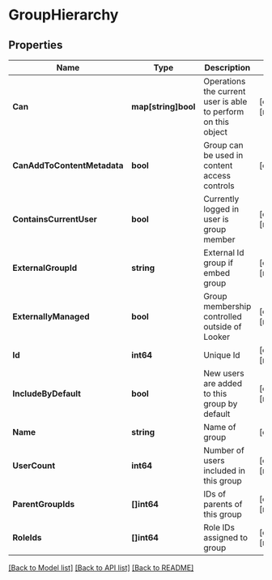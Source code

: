 # GroupHierarchy

## Properties

Name | Type | Description | Notes
------------ | ------------- | ------------- | -------------
**Can** | **map[string]bool** | Operations the current user is able to perform on this object | [optional] [readonly] 
**CanAddToContentMetadata** | **bool** | Group can be used in content access controls | [optional] 
**ContainsCurrentUser** | **bool** | Currently logged in user is group member | [optional] [readonly] 
**ExternalGroupId** | **string** | External Id group if embed group | [optional] [readonly] 
**ExternallyManaged** | **bool** | Group membership controlled outside of Looker | [optional] [readonly] 
**Id** | **int64** | Unique Id | [optional] [readonly] 
**IncludeByDefault** | **bool** | New users are added to this group by default | [optional] [readonly] 
**Name** | **string** | Name of group | [optional] 
**UserCount** | **int64** | Number of users included in this group | [optional] [readonly] 
**ParentGroupIds** | **[]int64** | IDs of parents of this group | [optional] [readonly] 
**RoleIds** | **[]int64** | Role IDs assigned to group | [optional] [readonly] 

[[Back to Model list]](../README.md#documentation-for-models) [[Back to API list]](../README.md#documentation-for-api-endpoints) [[Back to README]](../README.md)


